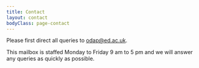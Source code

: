 ```yaml
---
title: Contact
layout: contact
bodyClass: page-contact
---
```


Please first direct all queries to odap@ed.ac.uk. 

This mailbox is staffed Monday to Friday 9 am to 5 pm and we will answer any queries as quickly as possible. 